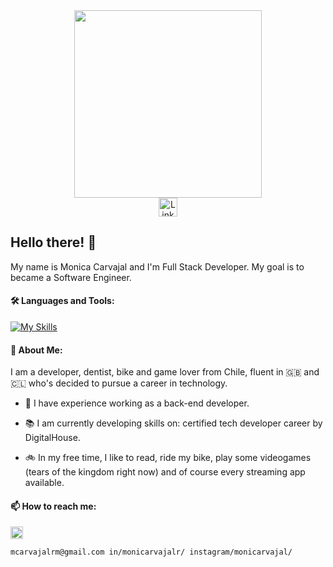<div id="header" align="center">
  <img src="https://i.pinimg.com/originals/4e/a6/7f/4ea67f666a6c9a7b217e2010d5bca1e9.png" width="300"/>
</div>
<div id="badges" align="center">
  <a href="https://www.linkedin.com/in/monicarvajalr/">
    <img src="https://cdn-icons-png.flaticon.com/256/174/174857.png" width="30" alt="LinkedIn Badge"/>
  </a>
</div>

## Hello there! :wave:

My name is Monica Carvajal and I'm  Full Stack Developer. My goal is to became a Software Engineer.
  
#### :hammer_and_wrench: Languages and Tools:

[![My Skills](https://skillicons.dev/icons?i=html,css,django,docker,git,github,graphql,js,nodejs,py,ts,vscode,wordpress)](https://skillicons.dev)

#### :space_invader: About Me:
I am a developer, dentist, bike and game lover from Chile, fluent in :uk: and :chile: who's decided to pursue a career in technology. 

- 🔭 I have experience working as a back-end developer.
  
- :books: I am currently developing skills on: certified tech developer career by DigitalHouse.

- :bike: In my free time, I like to read, ride my bike, play some videogames (tears of the kingdom right now) and of course every streaming app available.

#### :mailbox: How to reach me:

<img src="https://cdn4.iconfinder.com/data/icons/social-media-logos-6/512/112-gmail_email_mail-512.png" width="20" alt="email"/>

`mcarvajalrm@gmail.com
in/monicarvajalr/
instagram/monicarvajal/`

  

